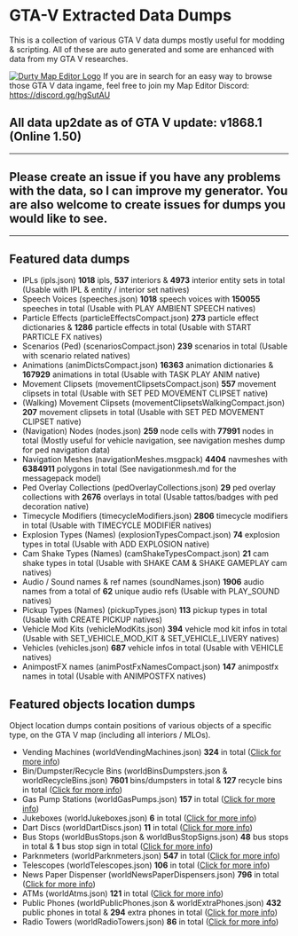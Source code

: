 # GTA-V Extracted Data Dumps
This is a collection of various GTA V data dumps mostly useful for modding &amp; scripting. All of these are auto generated and some are enhanced with data from my GTA V researches.

[![Durty Map Editor Logo](https://i.imgur.com/WsRJv3u.png)](https://discord.gg/hgSutAU)
If you are in search for an easy way to browse those GTA V data ingame, feel free to join my Map Editor Discord: https://discord.gg/hgSutAU

## All data up2date as of GTA V update: **v1868.1 (Online 1.50)**
---
## Please create an issue if you have any problems with the data, so I can improve my generator. You are also welcome to create issues for dumps you would like to see.
---
## **Featured data dumps**
- IPLs (ipls.json) **1018** ipls, **537** interiors & **4973** interior entity sets in total (Usable with IPL & entity / interior set natives)
- Speech Voices (speeches.json) **1018** speech voices with **150055** speeches in total (Usable with PLAY AMBIENT SPEECH natives)
- Particle Effects (particleEffectsCompact.json) **273** particle effect dictionaries & **1286** particle effects in total (Usable with START PARTICLE FX natives)
- Scenarios (Ped) (scenariosCompact.json) **239** scenarios in total (Usable with scenario related natives)
- Animations (animDictsCompact.json) **16363** animation dictionaries & **167929** animations in total (Usable with TASK PLAY ANIM native)
- Movement Clipsets (movementClipsetsCompact.json) **557** movement clipsets in total (Usable with SET PED MOVEMENT CLIPSET native)
- (Walking) Movement Clipsets (movementClipsetsWalkingCompact.json) **207** movement clipsets in total (Usable with SET PED MOVEMENT CLIPSET native)
- (Navigation) Nodes (nodes.json) **259** node cells with **77991** nodes in total (Mostly useful for vehicle navigation, see navigation meshes dump for ped navigation data)
- Navigation Meshes (navigationMeshes.msgpack) **4404** navmeshes with **6384911** polygons in total (See navigationmesh.md for the messagepack model)
- Ped Overlay Collections (pedOverlayCollections.json) **29** ped overlay collections with **2676** overlays in total (Usable tattos/badges with ped decoration native)
- Timecycle Modifiers (timecycleModifiers.json) **2806** timecycle modifiers in total (Usable with TIMECYCLE MODIFIER natives)
- Explosion Types (Names) (explosionTypesCompact.json) **74** explosion types in total (Usable with ADD EXPLOSION native)
- Cam Shake Types (Names) (camShakeTypesCompact.json) **21** cam shake types in total (Usable with SHAKE CAM & SHAKE GAMEPLAY cam natives)
- Audio / Sound names & ref names (soundNames.json) **1906** audio names from a total of **62** unique audio refs (Usable with PLAY_SOUND natives)
- Pickup Types (Names) (pickupTypes.json) **113** pickup types in total (Usable with CREATE PICKUP natives)
- Vehicle Mod Kits (vehicleModKits.json) **394** vehicle mod kit infos in total (Usable with SET_VEHICLE_MOD_KIT & SET_VEHICLE_LIVERY natives)
- Vehicles (vehicles.json) **687** vehicle infos in total (Usable with VEHICLE natives)
- AnimpostFX names (animPostFxNamesCompact.json) **147** animpostfx names in total (Usable with ANIMPOSTFX natives)

## **Featured objects location dumps**
Object location dumps contain positions of various objects of a specific type, on the GTA V map (including all interiors / MLOs).
- Vending Machines (worldVendingMachines.json) **324** in total ([Click for more info](https://forum.altv.mp/topic/346-all-gta-v-vending-machine-prop-positions-rotations/))
- Bin/Dumpster/Recycle Bins (worldBinsDumpsters.json & worldRecycleBins.json) **7601** bins/dumpsters in total & **127** recycle bins in total ([Click for more info](https://forum.altv.mp/topic/369-all-gta-v-bindumpsterrecycle-bin-prop-positions-rotations/))
- Gas Pump Stations (worldGasPumps.json) **157** in total ([Click for more info](https://forum.altv.mp/topic/368-all-gta-v-gas-pump-prop-positions-rotations/))
- Jukeboxes (worldJukeboxes.json) **6** in total ([Click for more info](https://forum.altv.mp/topic/365-all-gta-v-jukebox-prop-positions-rotations/))
- Dart Discs (worldDartDiscs.json) **11** in total ([Click for more info](https://forum.altv.mp/topic/364-all-gta-v-dart-discs-positions-rotations/))
- Bus Stops (worldBusStops.json & worldBusStopSigns.json) **48** bus stops in total & **1** bus stop sign in total ([Click for more info](https://forum.altv.mp/topic/342-all-gta-v-bus-stops-positions-rotations/))
- Parknmeters (worldParknmeters.json) **547** in total ([Click for more info](https://forum.altv.mp/topic/345-all-gta-v-parknmeters-prop-positions-rotations/))
- Telescopes (worldTelescopes.json) **106** in total ([Click for more info](https://forum.altv.mp/topic/344-all-gta-v-telescope-prop-positions-rotations/))
- News Paper Dispenser (worldNewsPaperDispensers.json) **796** in total ([Click for more info](https://forum.altv.mp/topic/343-all-gta-v-news-paper-dispenser-prop-positions-rotations/))
- ATMs (worldAtms.json) **121** in total ([Click for more info](https://forum.altv.mp/topic/340-all-gta-v-atm-prop-positions-rotations/))
- Public Phones (worldPublicPhones.json & worldExtraPhones.json) **432** public phones in total & **294** extra phones in total ([Click for more info](https://forum.altv.mp/topic/341-all-gta-v-public-phone-prop-positions-rotations/))
- Radio Towers (worldRadioTowers.json) **86** in total ([Click for more info](https://forum.altv.mp/topic/570-all-gta-v-radio-tower-prop-positions-rotations/))
